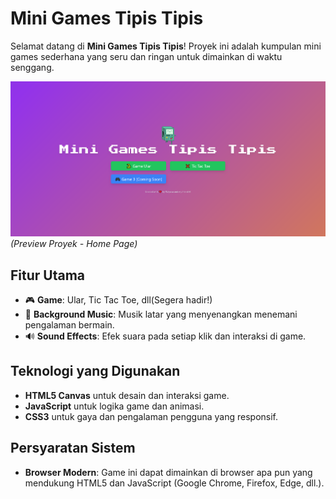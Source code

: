 # **Mini Games Tipis Tipis**
Selamat datang di **Mini Games Tipis Tipis**!
Proyek ini adalah kumpulan mini games sederhana yang seru dan ringan untuk dimainkan di waktu senggang.

![Preview Proyek Mini Games Tipis Tipis](/home-page.png)
_(Preview Proyek - Home Page)_

## **Fitur Utama**
- 🎮 **Game**: Ular, Tic Tac Toe, dll(Segera hadir!)
- 🎵 **Background Music**: Musik latar yang menyenangkan menemani pengalaman bermain.
- 🔊 **Sound Effects**: Efek suara pada setiap klik dan interaksi di game.

## **Teknologi yang Digunakan**
- **HTML5 Canvas** untuk desain dan interaksi game.
- **JavaScript** untuk logika game dan animasi.
- **CSS3** untuk gaya dan pengalaman pengguna yang responsif.

## **Persyaratan Sistem**
- **Browser Modern**: Game ini dapat dimainkan di browser apa pun yang mendukung HTML5 dan JavaScript (Google Chrome, Firefox, Edge, dll.).
